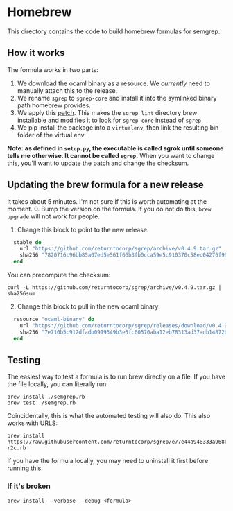 # Homebrew
This directory contains the code to build homebrew formulas for semgrep.

## How it works
The formula works in two parts:
1. We download the ocaml binary as a resource. We _currently_ need to manually attach this to the release.
2. We rename `sgrep` to `sgrep-core` and install it into the symlinked binary path homebrew provides.
3. We apply this [patch](https://github.com/returntocorp/sgrep/compare/develop...brewable). This makes the `sgrep_lint` directory brew installable and modifies it to look for `sgrep-core` instead of `sgrep`
4. We pip install the package into a `virtualenv`, then link the resulting bin folder of the virtual env.

**Note: as defined in `setup.py`, the executable is called sgrok until someone tells me otherwise. It cannot be called `sgrep`.** When you want to change this, you'll want to update the patch and change the checksum.

## Updating the brew formula for a new release
It takes about 5 minutes. I'm not sure if this is worth automating at the moment. 
0. Bump the version on the formula. If you do not do this, `brew upgrade` will not work for people.
1. Change this block to point to the new release.
```ruby
  stable do
    url "https://github.com/returntocorp/sgrep/archive/v0.4.9.tar.gz"
    sha256 "7820716c96bb85a07ed5e561f66b3fb0cca59e5c910370c58ec04276f99864c5"
  end
```
You can precompute the checksum:
```
curl -L https://github.com/returntocorp/sgrep/archive/v0.4.9.tar.gz | sha256sum
```

2. Change this block to pull in the new ocaml binary:
```ruby
  resource "ocaml-binary" do
    url "https://github.com/returntocorp/sgrep/releases/download/v0.4.9/sgrep-0.4.9-osx.zip"
    sha256 "7e710b5c912dfadb0919349b3e5fc60570aba12eb78313ad37adb1487263d018"
  end
```


## Testing
The easiest way to test a formula is to run brew directly on a file. If you have the file locally, you can literally run:
```
brew install ./semgrep.rb
brew test ./semgrep.rb
```

Coincidentally, this is what the automated testing will also do.
This also works with URLS:
```
brew install https://raw.githubusercontent.com/returntocorp/sgrep/e77e44a948333a968b694bf77b2bf8bf0c3d2920/HomebrewFormula/sgrep-r2c.rb
```

If you have the formula locally, you may need to uninstall it first before running this.

### If it's broken
```
brew install --verbose --debug <formula>
```
